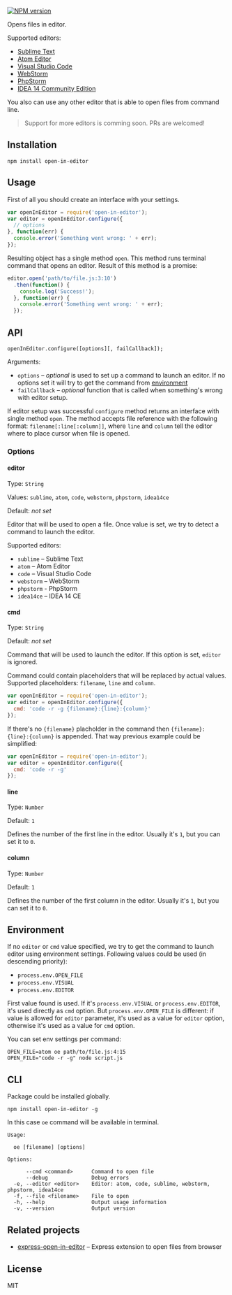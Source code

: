 [![NPM version](https://img.shields.io/npm/v/open-in-editor.svg)](https://www.npmjs.com/package/open-in-editor)

Opens files in editor.

Supported editors:

- [Sublime Text](http://www.sublimetext.com/)
- [Atom Editor](https://atom.io/)
- [Visual Studio Code](https://code.visualstudio.com/)
- [WebStorm](https://www.jetbrains.com/webstorm/)
- [PhpStorm](https://www.jetbrains.com/phpstorm/)
- [IDEA 14 Community Edition](https://www.jetbrains.com/idea/download/)

You also can use any other editor that is able to open files from command line.

> Support for more editors is comming soon. PRs are welcomed!

## Installation

```
npm install open-in-editor
```

## Usage

First of all you should create an interface with your settings.

```js
var openInEditor = require('open-in-editor');
var editor = openInEditor.configure({
  // options
}, function(err) {
  console.error('Something went wrong: ' + err);
});
```

Resulting object has a single method `open`. This method runs terminal command that opens an editor. Result of this method is a promise:

```js
editor.open('path/to/file.js:3:10')
  .then(function() {
    console.log('Success!');
  }, function(err) {
    console.error('Something went wrong: ' + err);
  });
```

## API

```
openInEditor.configure([options][, failCallback]);
```

Arguments:

- `options` – *optional* is used to set up a command to launch an editor. If no options set it will try to get the command from [environment](#environment)
- `failCallback` – *optional* function that is called when something's wrong with editor setup.

If editor setup was successful `configure` method returns an interface with single method `open`. The method accepts file reference with the following format: `filename[:line[:column]]`, where `line` and `column` tell the editor where to place cursor when file is opened.

### Options

#### editor

Type: `String`

Values: `sublime`, `atom`, `code`, `webstorm`, `phpstorm`, `idea14ce`

Default: *not set*

Editor that will be used to open a file. Once value is set, we try to detect a command to launch the editor.

Supported editors:

- `sublime` – Sublime Text
- `atom` – Atom Editor
- `code` – Visual Studio Code
- `webstorm` – WebStorm
- `phpstorm` - PhpStorm
- `idea14ce` – IDEA 14 CE

#### cmd

Type: `String`

Default: *not set*

Command that will be used to launch the editor. If this option is set, `editor` is ignored.

Command could contain placeholders that will be replaced by actual values. Supported placeholders: `filename`, `line` and `column`.

```js
var openInEditor = require('open-in-editor');
var editor = openInEditor.configure({
  cmd: 'code -r -g {filename}:{line}:{column}'
});
```

If there's no `{filename}` placholder in the command then `{filename}:{line}:{column}` is appended. That way previous example could be simplified:

```js
var openInEditor = require('open-in-editor');
var editor = openInEditor.configure({
  cmd: 'code -r -g'
});
```

#### line

Type: `Number`

Default: `1`

Defines the number of the first line in the editor. Usually it's `1`, but you can set it to `0`.

#### column

Type: `Number`

Default: `1`

Defines the number of the first column in the editor. Usually it's `1`, but you can set it to `0`.


## Environment

If no `editor` or `cmd` value specified, we try to get the command to launch editor using environment settings. Following values could be used (in descending priority):

- `process.env.OPEN_FILE`
- `process.env.VISUAL`
- `process.env.EDITOR`

First value found is used. If it's `process.env.VISUAL` or `process.env.EDITOR`, it's used directly as `cmd` option. But `process.env.OPEN_FILE` is different: if value is allowed for `editor` parameter, it's used as a value for `editor` option, otherwise it's used as a value for `cmd` option.

You can set env settings per command:

```
OPEN_FILE=atom oe path/to/file.js:4:15
OPEN_FILE="code -r -g" node script.js
```

## CLI

Package could be installed globally.

```
npm install open-in-editor -g
```

In this case `oe` command will be available in terminal.

```
Usage:

  oe [filename] [options]

Options:

      --cmd <command>      Command to open file
      --debug              Debug errors
  -e, --editor <editor>    Editor: atom, code, sublime, webstorm, phpstorm, idea14ce
  -f, --file <filename>    File to open
  -h, --help               Output usage information
  -v, --version            Output version
```

## Related projects

- [express-open-in-editor](https://github.com/lahmatiy/express-open-in-editor) – Express extension to open files from browser

## License

MIT
